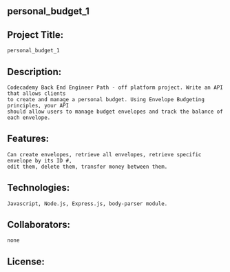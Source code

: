 ## personal_budget_1

## Project Title: 
    personal_budget_1
## Description: 
    Codecademy Back End Engineer Path - off platform project. Write an API that allows clients
    to create and manage a personal budget. Using Envelope Budgeting principles, your API 
    should allow users to manage budget envelopes and track the balance of each envelope. 
    
## Features: 
    Can create envelopes, retrieve all envelopes, retrieve specific envelope by its ID #, 
    edit them, delete them, transfer money between them. 
    
## Technologies: 
    Javascript, Node.js, Express.js, body-parser module.
    
## Collaborators: 
    none
    
## License: 
